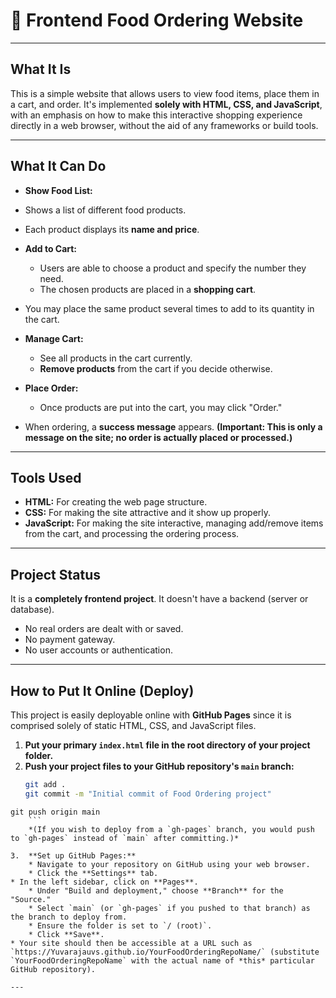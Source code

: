 # 🍔 Frontend Food Ordering Website

---

## What It Is

This is a simple website that allows users to view food items, place them in a cart, and order. It's implemented **solely with HTML, CSS, and JavaScript**, with an emphasis on how to make this interactive shopping experience directly in a web browser, without the aid of any frameworks or build tools.

---

## What It Can Do

* **Show Food List:**
* Shows a list of different food products.
* Each product displays its **name and price**.

* **Add to Cart:**
    * Users are able to choose a product and specify the number they need.
    * The chosen products are placed in a **shopping cart**.
* You may place the same product several times to add to its quantity in the cart.

* **Manage Cart:**
    * See all products in the cart currently.
    * **Remove products** from the cart if you decide otherwise.

* **Place Order:**
    * Once products are put into the cart, you may click "Order."
* When ordering, a **success message** appears. **(Important: This is only a message on the site; no order is actually placed or processed.)**

---

## Tools Used

* **HTML:** For creating the web page structure.
* **CSS:** For making the site attractive and it show up properly.
* **JavaScript:** For making the site interactive, managing add/remove items from the cart, and processing the ordering process.

---

## Project Status

It is a **completely frontend project**. It doesn't have a backend (server or database).
* No real orders are dealt with or saved.
* No payment gateway.
* No user accounts or authentication.

---

## How to Put It Online (Deploy)

This project is easily deployable online with **GitHub Pages** since it is comprised solely of static HTML, CSS, and JavaScript files.

1.  **Put your primary `index.html` file in the root directory of your project folder.**
2.  **Push your project files to your GitHub repository's `main` branch:**
    ```bash
    git add .
    git commit -m "Initial commit of Food Ordering project"
```
git push origin main
    ```
    *(If you wish to deploy from a `gh-pages` branch, you would push to `gh-pages` instead of `main` after committing.)*

3.  **Set up GitHub Pages:**
    * Navigate to your repository on GitHub using your web browser.
    * Click the **Settings** tab.
* In the left sidebar, click on **Pages**.
    * Under "Build and deployment," choose **Branch** for the "Source."
    * Select `main` (or `gh-pages` if you pushed to that branch) as the branch to deploy from.
    * Ensure the folder is set to `/ (root)`.
    * Click **Save**.
* Your site should then be accessible at a URL such as `https://Yuvarajauvs.github.io/YourFoodOrderingRepoName/` (substitute `YourFoodOrderingRepoName` with the actual name of *this* particular GitHub repository).

---
